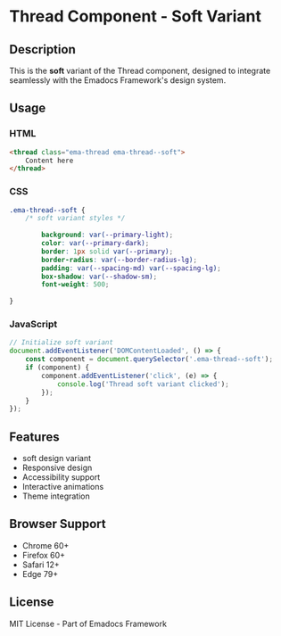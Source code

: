 # Thread Component - Soft Variant

## Description
This is the **soft** variant of the Thread component, designed to integrate seamlessly with the Emadocs Framework's design system.

## Usage

### HTML
```html
<thread class="ema-thread ema-thread--soft">
    Content here
</thread>
```

### CSS
```css
.ema-thread--soft {
    /* soft variant styles */
    
        background: var(--primary-light);
        color: var(--primary-dark);
        border: 1px solid var(--primary);
        border-radius: var(--border-radius-lg);
        padding: var(--spacing-md) var(--spacing-lg);
        box-shadow: var(--shadow-sm);
        font-weight: 500;
    
}
```

### JavaScript
```javascript
// Initialize soft variant
document.addEventListener('DOMContentLoaded', () => {
    const component = document.querySelector('.ema-thread--soft');
    if (component) {
        component.addEventListener('click', (e) => {
            console.log('Thread soft variant clicked');
        });
    }
});
```

## Features
- soft design variant
- Responsive design
- Accessibility support
- Interactive animations
- Theme integration

## Browser Support
- Chrome 60+
- Firefox 60+
- Safari 12+
- Edge 79+

## License
MIT License - Part of Emadocs Framework
